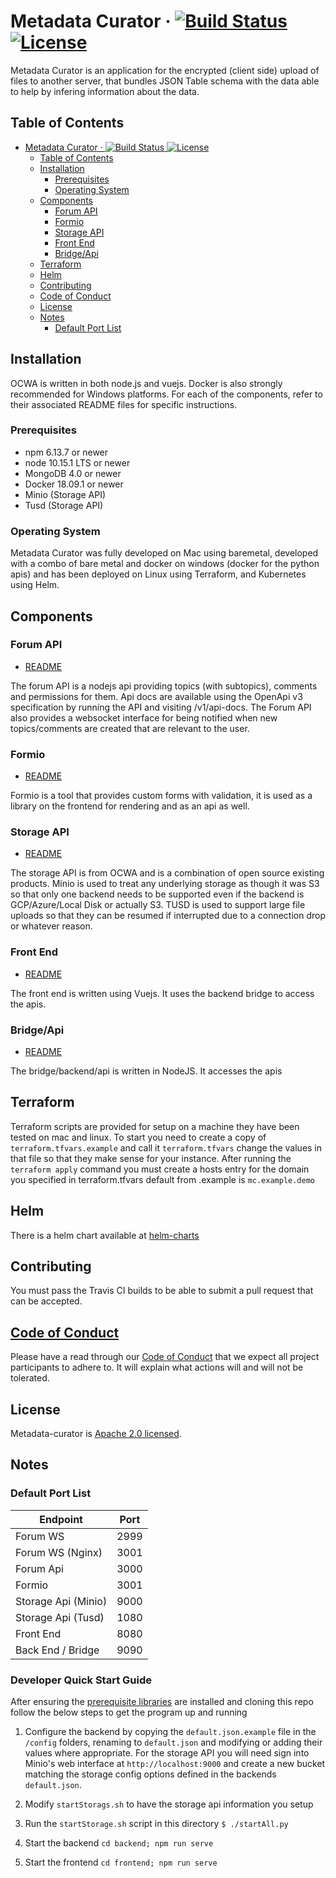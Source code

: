 # Metadata Curator &middot; [![Build Status](https://travis-ci.org/bcgov/metadata-curator.svg?branch=master)](https://travis-ci.org/bcgov/metadata-curator) [![License](https://img.shields.io/badge/License-Apache%202.0-blue.svg)](https://opensource.org/licenses/Apache-2.0)

Metadata Curator is an application for the encrypted (client side) upload of files to another server, that bundles JSON Table schema with the data able to help by infering information about the data.

## Table of Contents

- [Metadata Curator &middot; ![Build Status](https://travis-ci.org/bcgov/metadata-curator.svg?branch=master) ![License](https://opensource.org/licenses/Apache-2.0)](#metadata-curator-middot-build-status-license)
  - [Table of Contents](#table-of-contents)
  - [Installation](#installation)
    - [Prerequisites](#prerequisites)
    - [Operating System](#operating-system)
  - [Components](#components)
    - [Forum API](#forum-api)
    - [Formio](#policy-api)
    - [Storage API](#storage-api)
    - [Front End](#front-end)
    - [Bridge/Api](#bridge/api)
  - [Terraform](#terraform)
  - [Helm](#helm)
  - [Contributing](#contributing)
  - [Code of Conduct](#code-of-conduct)
  - [License](#license)
  - [Notes](#notes)
    - [Default Port List](#default-port-list)

## Installation

OCWA is written in both node.js and vuejs. Docker is also strongly recommended for Windows platforms. For each of the components, refer to their associated README files for specific instructions.

### Prerequisites

- npm 6.13.7 or newer
- node 10.15.1 LTS or newer
- MongoDB 4.0 or newer
- Docker 18.09.1 or newer
- Minio (Storage API)
- Tusd (Storage API)

### Operating System

Metadata Curator was fully developed on Mac using baremetal, developed with a combo of bare metal and docker on windows (docker for the python apis) and has been deployed on Linux using Terraform, and Kubernetes using Helm.

## Components

### Forum API

- [README](https://github.com/bcgov/forum-api/blob/master/README.md)

The forum API is a nodejs api providing topics (with subtopics), comments and permissions for them. Api docs are available using the OpenApi v3 specification
by running the API and visiting /v1/api-docs. The Forum API also provides a websocket interface for being notified when new topics/comments are created
that are relevant to the user.

### Formio

- [README](https://github.com/formio/formio/blob/master/README.md)

Formio is a tool that provides custom forms with validation, it is used as a library on the frontend for rendering and as an api as well.

### Storage API

- [README](https://github.com/bcgov/OCWA/blob/master/microservices/storageApi/README.md)

The storage API is from OCWA and is a combination of open source existing products. Minio is used to treat any underlying storage as though it was S3 so that only one
backend needs to be supported even if the backend is GCP/Azure/Local Disk or actually S3. TUSD is used to support large file uploads so that they can be resumed
if interrupted due to a connection drop or whatever reason.

### Front End

- [README](/frontend/README.md)

The front end is written using Vuejs. It uses the backend bridge to access the apis.

### Bridge/Api

- [README](/backend/README.md)

The bridge/backend/api is written in NodeJS. It accesses the apis

## Terraform

Terraform scripts are provided for setup on a machine they have been tested on mac and linux. To start you need to create a copy of `terraform.tfvars.example` and call it `terraform.tfvars` change the values in that file so that they make sense for your instance. After running the `terraform apply` command you must create a hosts entry for the domain you specified in terraform.tfvars default from .example is `mc.example.demo`

## Helm

There is a helm chart available at [helm-charts](https://github.com/bcgov/helm-charts/blob/master/metadata-curator)

## Contributing

You must pass the Travis CI builds to be able to submit a pull request that can be accepted.

## [Code of Conduct](/CODE_OF_CONDUCT.md)

Please have a read through our [Code of Conduct](/CODE_OF_CONDUCT.md) that we expect all project participants to adhere to. It will explain what actions will and will not be tolerated.

## License

Metadata-curator is [Apache 2.0 licensed](/LICENSE).

## Notes

### Default Port List

| **Endpoint**        | **Port** |
| ------------------- | -------- |
| Forum WS            | 2999     |
| Forum WS (Nginx)    | 3001     |
| Forum Api           | 3000     |
| Formio              | 3001     | (recommend changing)
| Storage Api (Minio) | 9000     |
| Storage Api (Tusd)  | 1080     |
| Front End           | 8080     |
| Back End / Bridge   | 9090     |

### Developer Quick Start Guide

After ensuring the [prerequisite libraries](#prerequisites) are installed and cloning this repo follow the below steps to get the program up and running

1. Configure the backend by copying the `default.json.example` file in the `/config` folders,  renaming to `default.json` and modifying or adding their values where appropriate. For the storage API you will need sign into Minio's web interface at `http://localhost:9000` and create a new bucket matching the storage config options defined in the backends `default.json`.

2. Modify `startStorags.sh` to have the storage api information you setup

3. Run the `startStorage.sh` script in this directory `$ ./startAll.py`

4. Start the backend `cd backend; npm run serve`

5. Start the frontend `cd frontend; npm run serve`